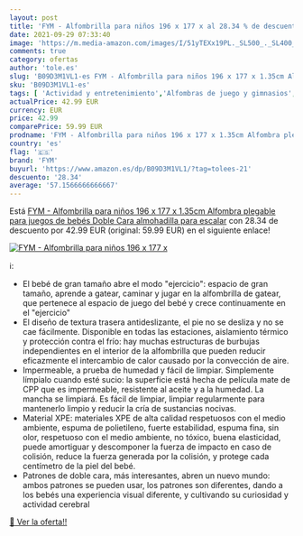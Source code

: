 ```yaml
---
layout: post
title: 'FYM - Alfombrilla para niños 196 x 177 x al 28.34 % de descuento'
date: 2021-09-29 07:33:40
image: 'https://m.media-amazon.com/images/I/51yTEXx19PL._SL500_._SL400_.jpg'
comments: true
category: ofertas
author: 'tole.es'
slug: 'B09D3M1VL1-es FYM - Alfombrilla para niños 196 x 177 x 1.35cm Alfombra...'
sku: 'B09D3M1VL1-es'
tags: [ 'Actividad y entretenimiento','Alfombras de juego y gimnasios','Bebé','bebés','fym', ]
actualPrice: 42.99 EUR
currency: EUR
price: 42.99
comparePrice: 59.99 EUR
prodname: 'FYM - Alfombrilla para niños 196 x 177 x 1.35cm Alfombra plegable para juegos de bebés Doble Cara almohadilla para escalar'
country: 'es'
flag: '🇪🇸'
brand: 'FYM'
buyurl: 'https://www.amazon.es/dp/B09D3M1VL1/?tag=tolees-21'
descuento: '28.34'
average: '57.1566666666667'
---
```


Está [FYM - Alfombrilla para niños 196 x 177 x 1.35cm Alfombra plegable para juegos de bebés Doble Cara almohadilla para escalar](https://www.amazon.es/dp/B09D3M1VL1/?tag=tolees-21) con 28.34 de descuento por 42.99 EUR (original: 59.99 EUR) en el siguiente enlace!

[![FYM - Alfombrilla para niños 196 x 177 x](https://m.media-amazon.com/images/I/51yTEXx19PL._SL500_._SL400_.jpg)](https://www.amazon.es/dp/B09D3M1VL1/?tag=tolees-21)

ℹ️:

- El bebé de gran tamaño abre el modo "ejercicio": espacio de gran tamaño, aprende a gatear, caminar y jugar en la alfombrilla de gatear, que pertenece al espacio de juego del bebé y crece continuamente en el "ejercicio"
- El diseño de textura trasera antideslizante, el pie no se desliza y no se cae fácilmente. Disponible en todas las estaciones, aislamiento térmico y protección contra el frío: hay muchas estructuras de burbujas independientes en el interior de la alfombrilla que pueden reducir eficazmente el intercambio de calor causado por la convección de aire.
- Impermeable, a prueba de humedad y fácil de limpiar. Simplemente límpialo cuando esté sucio: la superficie está hecha de película mate de CPP que es impermeable, resistente al aceite y a la humedad. La mancha se limpiará. Es fácil de limpiar, limpiar regularmente para mantenerlo limpio y reducir la cría de sustancias nocivas.
- Material XPE: materiales XPE de alta calidad respetuosos con el medio ambiente, espuma de polietileno, fuerte estabilidad, espuma fina, sin olor, respetuoso con el medio ambiente, no tóxico, buena elasticidad, puede amortiguar y descomponer la fuerza de impacto en caso de colisión, reduce la fuerza generada por la colisión, y protege cada centímetro de la piel del bebé.
- Patrones de doble cara, más interesantes, abren un nuevo mundo: ambos patrones se pueden usar, los patrones son diferentes, dando a los bebés una experiencia visual diferente, y cultivando su curiosidad y actividad cerebral

[🛒 Ver la oferta!!](https://www.amazon.es/dp/B09D3M1VL1/?tag=tolees-21)
